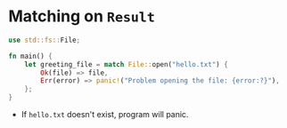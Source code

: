 
# Matching on `Result`

```rust
use std::fs::File;

fn main() {
    let greeting_file = match File::open("hello.txt") {
        Ok(file) => file,
        Err(error) => panic!("Problem opening the file: {error:?}"),
    };
}
```

- If `hello.txt` doesn't exist, program will panic.

